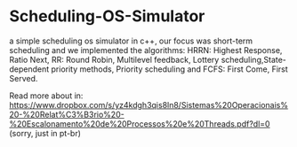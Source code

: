 # Scheduling-OS-Simulator
a simple scheduling os simulator in c++, our focus was short-term scheduling and we implemented the algorithms: 
 ​HRRN: Highest Response, Ratio Next, ​RR: Round Robin, ​Multilevel feedback, ​Lottery scheduling, ​State-dependent
priority methods, ​Priority scheduling and FCFS: First Come, First Served.

Read more about in: https://www.dropbox.com/s/yz4kdgh3qis8ln8/Sistemas%20Operacionais%20-%20Relat%C3%B3rio%20-%20Escalonamento%20de%20Processos%20e%20Threads.pdf?dl=0 (sorry, just in pt-br)

